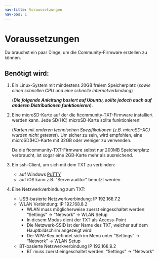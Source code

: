 ```yaml
---
nav-title: Voraussetzungen
nav-pos: 1
---
```


# Voraussetzungen

Du brauchst ein paar Dinge, um die Community-Firmware erstellen zu können.

## Benötigt wird:
1.  Ein Linux-System mit mindestens 20GB freiem Speicherplatz (*sowie einen schnellen CPU und eine schnelle Internetverbindung*)

    (***Die folgende Anleitung basiert auf Ubuntu, sollte jedoch auch auf anderen Distributionen funktionieren***).

2. Eine microSD-Karte auf der die ftcommunity-TXT-Firmware installiert werden kann. Jede SD(HC) microSD-Karte sollte funktionieren! 

	(*Karten mit anderen technischen Spezifikationen (z.B. microSD-XC) wurden nicht getestet*). 
	Um sicher zu sein, wird empfohlen, eine microSD(HC)-Karte mit 32GB oder weniger zu verwenden.

    Da die ftcommunity-TXT-Firmware selbst nur 200MB Speicherplatz verbraucht, ist sogar eine 2GB-Karte mehr als ausreichend.

3. Ein ssh-Client, um sich mit dem TXT zu verbinden:
	-  auf Windows [PuTTY](http://www.chiark.greenend.org.uk/~sgtatham/putty/download.htm)
	-  auf iOS kann z.B. “Serverauditor” benutzt werden
4. Eine Netzwerkverbindung zum TXT:
    * USB-basierte Netzwerkverbindung: IP 192.168.7.2
    * WLAN Verbindung: IP 192.168.8.2
        * WLAN muss möglicherweise zuerst eingeschaltet werden: “Settings” -> “Network” -> WLAN Setup
        * In diesem Modus dient der TXT als Access-Point
        * Die Netzwerk-SSID ist der Name des TXT, welcher auf dem Hauptbildschirm angezeigt wird
        * Der WPA-Key befindet sich im Menü unter “Settings” -> “Network” -> WLAN Setup
    * BT-basierte Netzwerkverbindung IP 192.168.9.2
        * BT muss zuerst eingeschaltet werden: “Settings” -> “Network”
